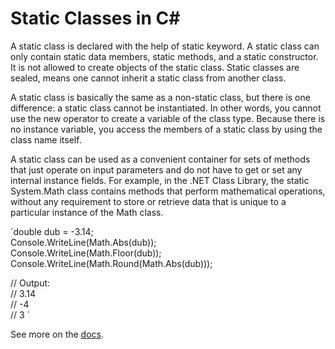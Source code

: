 # Static Classes in C#

A static class is declared with the help of static keyword. A static class can only contain static data members, static methods, and a static constructor. It is not allowed to create objects of the static class. Static classes are sealed, means one cannot inherit a static class from another class.

A static class is basically the same as a non-static class, but there is one difference: a static class cannot be instantiated. In other words, you cannot use the new operator to create a variable of the class type. Because there is no instance variable, you access the members of a static class by using the class name itself. 

A static class can be used as a convenient container for sets of methods that just operate on input parameters and do not have to get or set any internal instance fields. For example, in the .NET Class Library, the static System.Math class contains methods that perform mathematical operations, without any requirement to store or retrieve data that is unique to a particular instance of the Math class. 

`double dub = -3.14;  
Console.WriteLine(Math.Abs(dub));  
Console.WriteLine(Math.Floor(dub));  
Console.WriteLine(Math.Round(Math.Abs(dub)));  
  
// Output:  
// 3.14  
// -4  
// 3 `

See more on the [docs](https://learn.microsoft.com/en-us/dotnet/csharp/programming-guide/classes-and-structs/static-classes-and-static-class-members).